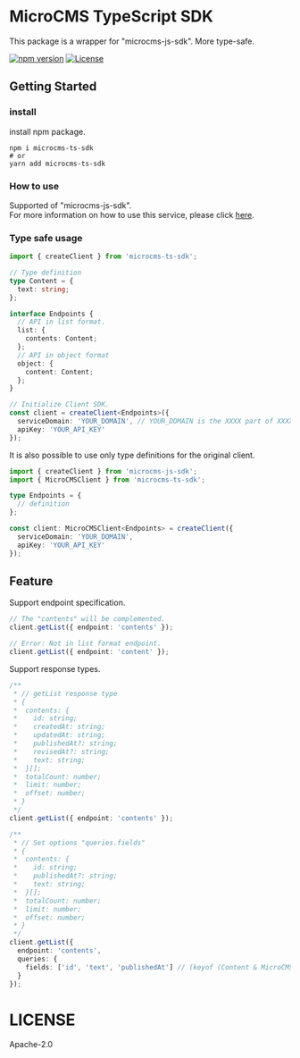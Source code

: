 # MicroCMS TypeScript SDK

This package is a wrapper for "microcms-js-sdk". More type-safe.

[![npm version](https://badge.fury.io/js/microcms-ts-sdk.svg)](https://badge.fury.io/js/microcms-ts-sdk)
[![License](https://img.shields.io/badge/License-Apache_2.0-blue.svg)](https://opensource.org/licenses/Apache-2.0)

## Getting Started

### install

install npm package.

```shell
npm i microcms-ts-sdk
# or
yarn add microcms-ts-sdk
```

### How to use

Supported of "microcms-js-sdk".<br />
For more information on how to use this service, please click [here](https://github.com/microcmsio/microcms-js-sdk#how-to-use).

### Type safe usage

```ts
import { createClient } from 'microcms-ts-sdk';

// Type definition
type Content = {
  text: string;
};

interface Endpoints {
  // API in list format.
  list: {
    contents: Content;
  };
  // API in object format
  object: {
    content: Content;
  };
}

// Initialize Client SDK.
const client = createClient<Endpoints>({
  serviceDomain: 'YOUR_DOMAIN', // YOUR_DOMAIN is the XXXX part of XXXX.microcms.io
  apiKey: 'YOUR_API_KEY'
});
```

It is also possible to use only type definitions for the original client.

```ts
import { createClient } from 'microcms-js-sdk';
import { MicroCMSClient } from 'microcms-ts-sdk';

type Endpoints = {
  // definition
};

const client: MicroCMSClient<Endpoints> = createClient({
  serviceDomain: 'YOUR_DOMAIN',
  apiKey: 'YOUR_API_KEY'
});
```

## Feature

Support endpoint specification.

```ts
// The "contents" will be complemented.
client.getList({ endpoint: 'contents' });

// Error: Not in list format endpoint.
client.getList({ endpoint: 'content' });
```

Support response types.

```ts
/**
 * // getList response type
 * {
 *  contents: {
 *    id: string;
 *    createdAt: string;
 *    updatedAt: string;
 *    publishedAt?: string;
 *    revisedAt?: string;
 *    text: string;
 *  }[];
 *  totalCount: number;
 *  limit: number;
 *  offset: number;
 * }
 */
client.getList({ endpoint: 'contents' });

/**
 * // Set options "queries.fields"
 * {
 *  contents: {
 *    id: string;
 *    publishedAt?: string;
 *    text: string;
 *  }[];
 *  totalCount: number;
 *  limit: number;
 *  offset: number;
 * }
 */
client.getList({
  endpoint: 'contents',
  queries: {
    fields: ['id', 'text', 'publishedAt'] // (keyof (Content & MicroCMSListContent))[]
  }
});
```

# LICENSE

Apache-2.0
